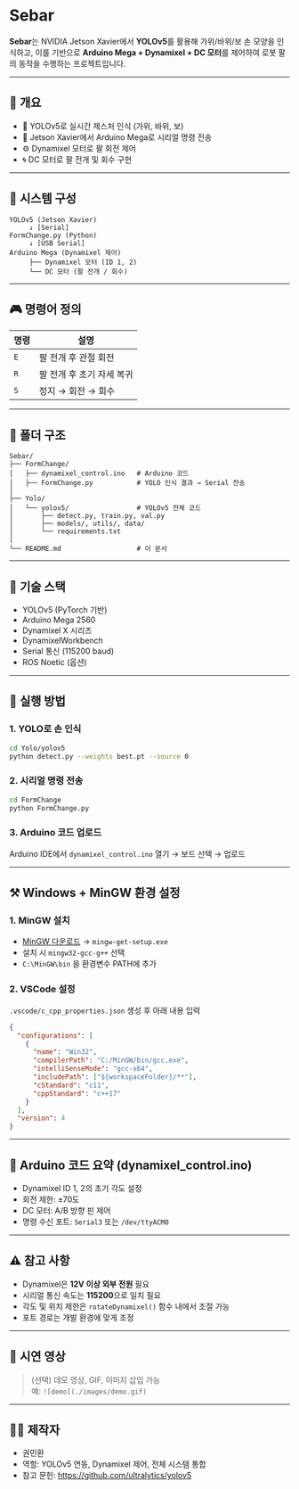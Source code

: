 # Sebar

**Sebar**는 NVIDIA Jetson Xavier에서 **YOLOv5**를 활용해 가위/바위/보 손 모양을 인식하고, 이를 기반으로 **Arduino Mega + Dynamixel + DC 모터**를 제어하여 로봇 팔의 동작을 수행하는 프로젝트입니다.

---

## 📌 개요

- 🎥 YOLOv5로 실시간 제스처 인식 (가위, 바위, 보)
- 🔁 Jetson Xavier에서 Arduino Mega로 시리얼 명령 전송
- ⚙️ Dynamixel 모터로 팔 회전 제어
- 🌀 DC 모터로 팔 전개 및 회수 구현

---

## 🧠 시스템 구성

```
YOLOv5 (Jetson Xavier)
     ↓ [Serial]
FormChange.py (Python)
     ↓ [USB Serial]
Arduino Mega (Dynamixel 제어)
     ├── Dynamixel 모터 (ID 1, 2)
     └── DC 모터 (팔 전개 / 회수)
```

---

## 🎮 명령어 정의

| 명령 | 설명 |
|------|------|
| `E`  | 팔 전개 후 관절 회전 |
| `R`  | 팔 전개 후 초기 자세 복귀 |
| `S`  | 정지 → 회전 → 회수 |

---

## 📁 폴더 구조

```
Sebar/
├── FormChange/
│   ├── dynamixel_control.ino   # Arduino 코드
│   ├── FormChange.py           # YOLO 인식 결과 → Serial 전송
│
├── Yolo/
│   └── yolov5/                 # YOLOv5 전체 코드
│       ├── detect.py, train.py, val.py
│       ├── models/, utils/, data/
│       └── requirements.txt
│
└── README.md                   # 이 문서
```

---

## 🧩 기술 스택

- YOLOv5 (PyTorch 기반)
- Arduino Mega 2560
- Dynamixel X 시리즈
- DynamixelWorkbench
- Serial 통신 (115200 baud)
- ROS Noetic (옵션)

---

## 🧪 실행 방법

### 1. YOLO로 손 인식

```bash
cd Yolo/yolov5
python detect.py --weights best.pt --source 0
```

### 2. 시리얼 명령 전송

```bash
cd FormChange
python FormChange.py
```

### 3. Arduino 코드 업로드

Arduino IDE에서 `dynamixel_control.ino` 열기 → 보드 선택 → 업로드

---

## ⚒ Windows + MinGW 환경 설정

### 1. MinGW 설치

- [MinGW 다운로드](https://osdn.net/projects/mingw/releases/) → `mingw-get-setup.exe`
- 설치 시 `mingw32-gcc-g++` 선택
- `C:\MinGW\bin` 을 환경변수 PATH에 추가

### 2. VSCode 설정

`.vscode/c_cpp_properties.json` 생성 후 아래 내용 입력

```json
{
  "configurations": [
    {
      "name": "Win32",
      "compilerPath": "C:/MinGW/bin/gcc.exe",
      "intelliSenseMode": "gcc-x64",
      "includePath": ["${workspaceFolder}/**"],
      "cStandard": "c11",
      "cppStandard": "c++17"
    }
  ],
  "version": 4
}
```

---

## 🔧 Arduino 코드 요약 (dynamixel_control.ino)

- Dynamixel ID 1, 2의 초기 각도 설정
- 회전 제한: ±70도
- DC 모터: A/B 방향 핀 제어
- 명령 수신 포트: `Serial3` 또는 `/dev/ttyACM0`

---

## ⚠️ 참고 사항

- Dynamixel은 **12V 이상 외부 전원** 필요
- 시리얼 통신 속도는 **115200**으로 일치 필요
- 각도 및 위치 제한은 `rotateDynamixel()` 함수 내에서 조절 가능
- 포트 경로는 개발 환경에 맞게 조정

---

## 📸 시연 영상

> (선택) 데모 영상, GIF, 이미지 삽입 가능  
> 예: `![demo](./images/demo.gif)`

---

## 🙋‍♀️ 제작자

- 권민환
- 역할: YOLOv5 연동, Dynamixel 제어, 전체 시스템 통합
- 참고 문헌: https://github.com/ultralytics/yolov5 
